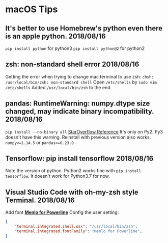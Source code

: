 # macOS Tips

## It's better to use Homebrew's python even there is an apple python. 2018/08/16
```pip install python``` for python3
```pip install python@2``` for python2

## zsh: non-standard shell error 2018/08/16
Getting the error when trying to change mac terminal to use zsh:
```chsh: /usr/local/bin/zsh: non-standard shell```
Open ```/etc/shells``` by ```sudo vim /etc/shells```
Added  ```/usr/local/bin/zsh``` to the end.

## pandas: RuntimeWarning: numpy.dtype size changed, may indicate binary incompatibility. 2018/08/16
```pip install --no-binary all```
[StarOverflow Reference](https://stackoverflow.com/questions/40845304/runtimewarning-numpy-dtype-size-changed-may-indicate-binary-incompatibility)
It's only on Py2. Py3 doesn't have this warning.
Reinstall with previous version also works. ```numpy<=1.14.5``` or ```pandas<=0.23.0``` 

## Tensorflow: pip install tensorflow 2018/08/16
Note the version of python. Python2 works fine with ```pip install tensorflow```. It doesn't work for Python3.7 for now.

## Visual Studio Code with oh-my-zsh style Terminal. 2018/08/16
Add font [**Menlo for Powerline**](https://github.com/abertsch/Menlo-for-Powerline)
Config the user setting:
```json
{
    "terminal.integrated.shell.osx": "/usr/local/bin/zsh",
    "terminal.integrated.fontFamily": "Menlo for Powerline",
}
```